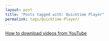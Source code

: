 ```yaml
---
layout: post
title: "Posts tagged with: Quicktime Player"
permalink: tags/Quicktime-Player/
---
```

[How to download videos from YouTube](/2011/08/how-to-download-videos-from-youtube)
